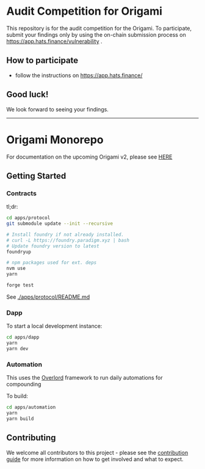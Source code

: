 # Audit Competition for Origami
This repository is for the audit competition for the Origami.
To participate, submit your findings only by using the on-chain submission process on https://app.hats.finance/vulnerability .
## How to participate
- follow the instructions on https://app.hats.finance/
## Good luck!
We look forward to seeing your findings.
* * *
# Origami Monorepo

For documentation on the upcoming Origami v2, please see [HERE](./docs/README.md)

## Getting Started

### Contracts

tl;dr:

```bash
cd apps/protocol
git submodule update --init --recursive

# Install foundry if not already installed.
# curl -L https://foundry.paradigm.xyz | bash
# Update foundry version to latest
foundryup

# npm packages used for ext. deps
nvm use
yarn

forge test
```

See [./apps/protocol/README.md](./apps/protocol/README.md)

### Dapp

To start a local development instance:

```bash
cd apps/dapp
yarn
yarn dev
```

### Automation

This uses the [Overlord](https://www.npmjs.com/package/@mountainpath9/overlord) framework to run daily automations for compounding

To build:

```bash
cd apps/automation
yarn
yarn build
```

## Contributing

We welcome all contributors to this project - please see the [contribution guide](./CONTRIBUTING.md) for more information on how to get involved and what to expect.
